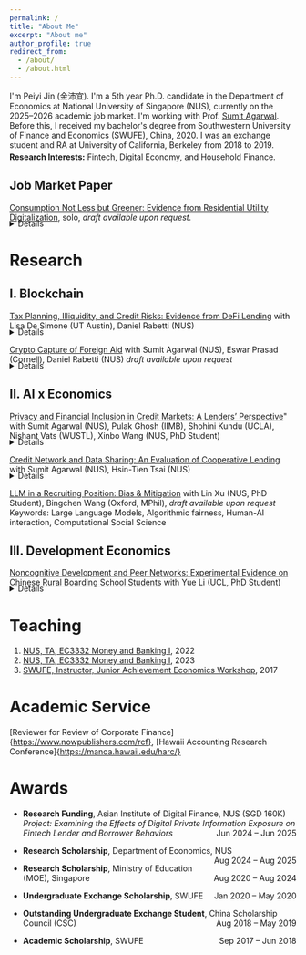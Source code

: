 ```yaml
---
permalink: /
title: "About Me"
excerpt: "About me"
author_profile: true
redirect_from: 
  - /about/
  - /about.html
---
```

I'm Peiyi Jin (金沛宜). I'm a 5th year Ph.D. candidate in the Department of Economics at National University of Singapore (NUS), currently on the 2025–2026 academic job market. I'm working with Prof. [Sumit Agarwal](https://www.ushakrisna.com/). Before this, I received my bachelor's degree from Southwestern University of Finance and Economics (SWUFE), China, 2020. I was an exchange student and RA at University of California, Berkeley from 2018 to 2019.

<div style="margin-top:-10px;"></div>

**Research Interests:** Fintech, Digital Economy, and Household Finance.

Job Market Paper
------
[Consumption Not Less but Greener: Evidence from Residential Utility Digitalization](#), solo, *draft available upon request.*
<div style="margin-top:-20px;"></div>
<details>
<p><strong>Abstract:</strong>  

This paper examines how real-time information feedback affects household consumption when price incentives are absent. Using a quasi-experimental rollout of digital devices providing real-time electricity data and remote shut-off via mobile apps, we find that treated households significantly reduce electricity use. Beyond energy savings, we observe broader spillovers: households shift diets from carbon-intensive to healthier food, substitute digital for paper use, and cut taxi rides. Our results contribute to the literature on behavioral nudges by showing that real-time digital feedback, unlike traditional static signals, can meaningfully influence consumption and promote greener lifestyles in the medium term.</p>

</details>

Research
======
I. Blockchain
------
[Tax Planning, Illiquidity, and Credit Risks: Evidence from DeFi Lending](https://papers.ssrn.com/sol3/papers.cfm?abstract_id=4764605) with Lisa De Simone (UT Austin), Daniel Rabetti (NUS)

<div style="margin-top:-20px;"></div>

<details>
<p><strong>Abstract:</strong>  
 This study examines the link between tax-planning-induced illiquidity and credit risks in lending markets. Exploiting an exogenous tax shock imposed on cryptocurrency gains and millions of transactions in Decentralized Finance (DeFi) lending, we document that tax-motivated borrowing strategies to defer capital gains taxes significantly reduce market liquidity. This effect is pronounced among individuals borrowing in stablecoins (a way to monetize returns), those with higher loan-to-value ratios (more risk-averse towards new regulations and typically with larger taxable gains), those with high returns in the underlying asset (representing larger taxable gains), and those holding locked-in assets for over a year (i.e., converting high short-term to lower long-term capital gains tax rates). Using instrumental variable analysis, we provide a plausibly causal relation between tax-planning-induced illiquidity and increased credit risks. A standard deviation increase in tax-induced illiquidity leads to a more than twofold increase in the value of defaulted loans. Our results remain robust across a battery of checks, including analyses of subsamples of highly tax-sensitive borrowers, and align with well-documented tax awareness periods. Overall, our insights are relevant to market participants, assist in estimating revenue losses for tax authorities, and inform emerging policies on the tax treatment of digital assets. </p>

<p><strong>Selected conferences and talks:</strong>  
International Monetary Fund (IMF) Workshop on Digital Money and Taxation (2025); Hawai‘i Accounting Research Conference (HARC, 2025); Tokenomics Conference (2024); Workshop on the Economics of Technology and Decentralization at Waseda University; National University of Singapore; Cornell–Tsinghua Summer Finance Institute; IESE Barcelona Tax Conference; IC3 Blockchain Camp at Cornell Tech; Finance and Accounting Annual Research Symposium; Research Symposium on Finance and Economics; Bank of Finland; European Systemic Risk Board; Conference on AI and Systemic Risk Analytics; Swiss National Bank Conference on Cryptoassets and Financial Innovation; Eurasia Conference; Hong Kong University Summer Conference; Bank of Japan; FeAT International Conference on Artificial Intelligence; Tsinghua University (SEM and PBC, 2024); Singapore FinTech Festival; 14th Financial Markets and Corporate Governance Conference; AI Global Finance Research Conference (Ho Chi Minh City, 2023).</p>
</details>

[Crypto Capture of Foreign Aid](#) with Sumit Agarwal (NUS), Eswar Prasad (Cornell), Daniel Rabetti (NUS) *draft available upon request*

<div style="margin-top:-20px;"></div>

<details>
<p><strong>Abstract:</strong>  
This paper investigates whether cryptocurrencies have become a new conduit for laundering diverted foreign aid. Using World Bank disbursement data from 2018 to 2024, linked with forensically tagged on-chain Bitcoin transactions and off-chain exchange activity, we document systematic surges in crypto transactions for anonymous wallets after disbursements, especially on exchanges located in tax haven jurisdictions. A one-standard-deviation increase in lagged aid is associated with a 0.51 log-point rise in anonymous transactions on tax haven exchanges—approximately a 66% increase—concentrated in newly created wallets and fading within two quarters. Network analysis reveals a real-time laundering pattern: funds flow through regulated platforms, then through mixers and tax haven exchanges, mirroring the classic placement, layering, and integration stages. Off-chain data confirm spikes in transactions on suspect, lightly regulated platforms. To address endogeneity in aid allocation, we use an IV strategy based on historical aid shares interacted with governance quality. Overall, our findings suggest that cryptocurrencies are increasingly used for offshore banking in concealing aid diversion. Our study shows how blockchain forensics can trace hidden financial flows and offers new tools for anti-corruption and crypto regulation.</p>
</details>


II. AI x Economics
------

[Privacy and Financial Inclusion in Credit Markets: A Lenders’ Perspective](https://drive.google.com/file/d/1QY0Ba49V9RbYpTz1cms9vca-3N3dRO-u/view)" with Sumit Agarwal (NUS), Pulak Ghosh (IIMB), Shohini Kundu (UCLA), Nishant Vats (WUSTL), Xinbo Wang (NUS, PhD Student) 
<div style="margin-top:-20px;"></div>
  <details>
  <p><strong>Abstract:</strong>  
  This paper investigates the impact of privacy regulations on financial inclusion by analyzing a Google policy change that barred an Indian FinTech lender from accessing borrowers’ phone contacts. Previously, the lender used contacts as social collateral to reduce defaults. After the policy, application acceptance declined by 25.14%, while loan applications rose by 3.5%. Despite increased demand, default rates remained stable as lenders tightened selection criteria. This shift reduced lender revenues and disproportionately affected low-income, younger, credit-inexperienced, and lower-status borrowers. The findings highlight that privacy regulations, though addressing privacy concerns, can significantly hinder financial inclusion and lender profitability.</p>
  </details>



[Credit Network and Data Sharing: An Evaluation of Cooperative Lending](https://papers.ssrn.com/sol3/papers.cfm?abstract_id=4463473) with Sumit Agarwal (NUS), Hsin-Tien Tsai (NUS)
<div style="margin-top:-20px;"></div>
<details>
<p><strong>Abstract:</strong>  
This paper examines the impact of credit data sharing among competitive banks of different sizes in open banking. Analyzing data from three predecessors of Bank of America, we find that information sharing enhances predictive capabilities and increases market lending profit as the network size grows. The bank sharing loans with varying collateral amounts contributes the most to improved prediction. However, competition leads to disparities in benefits, favoring smaller banks while the largest bank experiences losses in borrowers and profits. Effective bargaining for cooperative sharing is thus emphasized. We explore the Nash equilibrium for optimal outcomes in a competitive lending market.</p>
</details>


[LLM in a Recruiting Position: Bias & Mitigation](#) with Lin Xu (NUS, PhD Student), Bingchen Wang (Oxford, MPhil),  *draft available upon request*  
  Keywords: Large Language Models, Algorithmic fairness, Human-AI interaction, Computational Social Science



III. Development Economics
------
[Noncognitive Development and Peer Networks: Experimental Evidence on Chinese Rural Boarding School Students](https://drive.google.com/drive/folders/1HpEJP17kEhlEo0Ir61jq8qqTzFLHL4Zf) with Yue Li (UCL, PhD Student)
<div style="margin-top:-20px;"></div>
<details>
<p><strong>Abstract:</strong>  
This paper evaluates the effects of audio bedtime stories on non-cognitive skill development among rural boarding school students in China. Using a randomized controlled trial across 63 schools, treated boarding students listened to stories via dormitory speakers, allowing identification of peer effects with untreated day students in the same classroom. Results show significant improvements in treated students, especially those with larger friendship networks, and spillover benefits for untreated peers connected to boarding friends. Early treatment boosts resilience. Employing a Linear-in-Means model, the study provides novel experimental evidence of non-cognitive skill transfer through peer networks, offering a scalable intervention impacting over four million children.</p>

<p><strong>Selected conferences and talks:</strong>  
Royal Economic Society Annual Conference (Birmingham, 2025), Stone Centre Conference on Education and Inequality (London, 2025), Janeway Institute Cambridge PhD Workshop on Economic Networks (Cambridge, 2025), 2025 Young Economists Society Chengdu Forum (Chengdu, 2025), The Society of Labor Economists Annual Meeting (Oregon, 2024), European Association of Young Economists Annual Meeting (Paris, 2024), IFS–UCL–LSE/STICERD Development WiP Seminar (London, 2024), China Economic Association Europe/UK Annual Conference (London, 2024), UCL PhD Seminar (London, 2024), and NUS Applied Economics Student Workshop (Singapore, 2023).</p>
</details>


<div style="margin-top: 20px;"></div>

Teaching
======
1. [NUS, TA, EC3332 Money and Banking I](https://nusmods.com/modules/EC3332/money-and-banking-i), 2022
2. [NUS, TA, EC3332 Money and Banking I](https://nusmods.com/modules/EC3332/money-and-banking-i), 2023
3. [SWUFE, Instructor, Junior Achievement Economics Workshop](https://jausa.ja.org/programs/ja-economics), 2017

Academic Service
======
[Reviewer for Review of Corporate Finance]{https://www.nowpublishers.com/rcf}, [Hawaii Accounting Research Conference]{https://manoa.hawaii.edu/harc/}

Awards
======

- **Research Funding**, Asian Institute of Digital Finance, NUS (SGD 160K) 
  *Project: Examining the Effects of Digital Private Information Exposure on Fintech Lender and Borrower Behaviors* <span style="float:right;">Jun 2024 – Jun 2025</span>  

- **Research Scholarship**, Department of Economics, NUS <span style="float:right;">Aug 2024 – Aug 2025</span>

- **Research Scholarship**, Ministry of Education (MOE), Singapore <span style="float:right;">Aug 2020 – Aug 2024</span>

- **Undergraduate Exchange Scholarship**, SWUFE <span style="float:right;">Jan 2020 – May 2020</span>

- **Outstanding Undergraduate Exchange Student**, China Scholarship Council (CSC) <span style="float:right;">Aug 2018 – May 2019</span>

- **Academic Scholarship**, SWUFE <span style="float:right;">Sep 2017 – Jun 2018</span>



